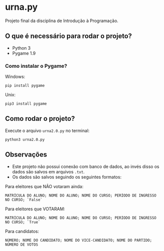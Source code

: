 # urna.py
Projeto final da disciplina de Introdução à Programação.


## O que é necessário para rodar o projeto?
- Python 3
- Pygame 1.9

### Como instalar o Pygame?
Windows:

    pip install pygame
    
Unix:

    pip3 install pygame
    

## Como rodar o projeto? 

Execute o arquivo `urna2.0.py` no terminal:

    python3 urna2.0.py
    

## Observações
- Este projeto não possui conexão com banco de dados, ao invés disso os dados são salvos em arquivos `.txt`.
- Os dados são salvos seguindo os seguintes formatos:

Para eleitores que NÃO votaram ainda:

    MATRÍCULA DO ALUNO; NOME DO ALUNO; NOME DO CURSO; PERÍODO DE INGRESSO NO CURSO; `False`
    
Para eleitores que VOTARAM:

    MATRÍCULA DO ALUNO; NOME DO ALUNO; NOME DO CURSO; PERÍODO DE INGRESSO NO CURSO; `True`

Para candidatos:

    NÚMERO; NOME DO CANDIDATO; NOME DO VICE-CANDIDATO; NOME DO PARTIDO; NÚMERO DE VOTOS
